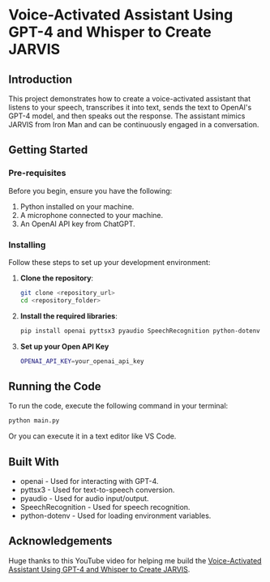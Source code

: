 # Voice-Activated Assistant Using GPT-4 and Whisper to Create JARVIS 

## Introduction

This project demonstrates how to create a voice-activated assistant that listens to your speech, transcribes it into text, sends the text to OpenAI's GPT-4 model, and then speaks out the response. The assistant mimics JARVIS from Iron Man and can be continuously engaged in a conversation. 

## Getting Started

### Pre-requisites

Before you begin, ensure you have the following:

1. Python installed on your machine.
2. A microphone connected to your machine.
3. An OpenAI API key from ChatGPT.

### Installing

Follow these steps to set up your development environment:

1. **Clone the repository**:
   ```bash
   git clone <repository_url>
   cd <repository_folder>
2. **Install the required libraries**:
   ```bash
   pip install openai pyttsx3 pyaudio SpeechRecognition python-dotenv
3. **Set up your Open API Key**
   ```bash
   OPENAI_API_KEY=your_openai_api_key

## Running the Code
To run the code, execute the following command in your terminal:
```bash
python main.py
```
Or you can execute it in a text editor like VS Code.

## Built With
  * openai - Used for interacting with GPT-4.
  * pyttsx3 - Used for text-to-speech conversion.
  * pyaudio - Used for audio input/output.
  * SpeechRecognition - Used for speech recognition.
  * python-dotenv - Used for loading environment variables.

## Acknowledgements
Huge thanks to this YouTube video for helping me build the [Voice-Activated Assistant Using GPT-4 and Whisper to Create JARVIS](https://www.youtube.com/watch?v=BEw5EFqCCEI&t=898s).


